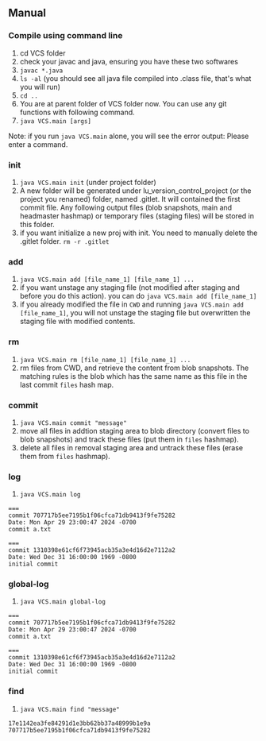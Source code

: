 ## Manual

### Compile using command line
1. cd VCS folder
2. check your javac and java, ensuring you have these two softwares
3. `javac *.java` 
4. `ls -al` 
(you should see all java file compiled into .class file, that's what you will run)
4. `cd ..`
5. You are at parent folder of VCS folder now. You can use any git functions with following command.
6. `java VCS.main [args]`

Note: if you run `java VCS.main` alone, you will see the error output:
Please enter a command.

### init
1. `java VCS.main init` (under project folder)
2. A new folder will be generated under lu_version_control_project (or the project you renamed) folder, named .gitlet. It will contained the first commit file. Any following output files (blob snapshots, main and headmaster hashmap) or temporary files (staging files) will be stored in this folder. 
3. if you want initialize a new proj with init. You need to manually delete the .gitlet folder. 
`rm -r .gitlet`

### add
1. `java VCS.main add [file_name_1] [file_name_1] ...`
2. if you want unstage any staging file (not modified after staging and before you do this action). you can do `java VCS.main add [file_name_1]`
3. if you already modified the file in `CWD` and running `java VCS.main add [file_name_1]`, you will not unstage the staging file but overwritten the staging file with modified contents. 

### rm
1. `java VCS.main rm [file_name_1] [file_name_1] ...`
2. rm files from CWD, and retrieve the content from blob snapshots. The matching rules is the blob which has the same name as this file in the last commit `files` hash map. 

### commit 
1. `java VCS.main commit "message"`
2. move all files in addtion staging area to blob directory (convert files to blob snapshots) and track these files (put them in `files` hashmap). 
3. delete all files in removal staging area and untrack these files (erase them from `files` hashmap).

### log
1. `java VCS.main log`
```
===
commit 707717b5ee7195b1f06cfca71db9413f9fe75282
Date: Mon Apr 29 23:00:47 2024 -0700
commit a.txt

===
commit 1310398e61cf6f73945acb35a3e4d16d2e7112a2
Date: Wed Dec 31 16:00:00 1969 -0800
initial commit
```

### global-log
1. `java VCS.main global-log`
```
===
commit 707717b5ee7195b1f06cfca71db9413f9fe75282
Date: Mon Apr 29 23:00:47 2024 -0700
commit a.txt

===
commit 1310398e61cf6f73945acb35a3e4d16d2e7112a2
Date: Wed Dec 31 16:00:00 1969 -0800
initial commit
```

### find
1. `java VCS.main find "message"`
```
17e1142ea3fe84291d1e3bb62bb37a48999b1e9a
707717b5ee7195b1f06cfca71db9413f9fe75282
```